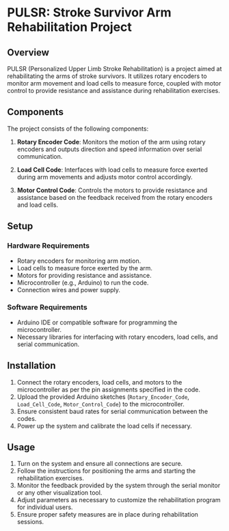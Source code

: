 # PULSR: Stroke Survivor Arm Rehabilitation Project

## Overview

PULSR (Personalized Upper Limb Stroke Rehabilitation) is a project aimed at rehabilitating the arms of stroke survivors. It utilizes rotary encoders to monitor arm movement and load cells to measure force, coupled with motor control to provide resistance and assistance during rehabilitation exercises.

## Components

The project consists of the following components:

1. **Rotary Encoder Code**: Monitors the motion of the arm using rotary encoders and outputs direction and speed information over serial communication.

2. **Load Cell Code**: Interfaces with load cells to measure force exerted during arm movements and adjusts motor control accordingly.

3. **Motor Control Code**: Controls the motors to provide resistance and assistance based on the feedback received from the rotary encoders and load cells.

## Setup

### Hardware Requirements

- Rotary encoders for monitoring arm motion.
- Load cells to measure force exerted by the arm.
- Motors for providing resistance and assistance.
- Microcontroller (e.g., Arduino) to run the code.
- Connection wires and power supply.

### Software Requirements

- Arduino IDE or compatible software for programming the microcontroller.
- Necessary libraries for interfacing with rotary encoders, load cells, and serial communication.

## Installation

1. Connect the rotary encoders, load cells, and motors to the microcontroller as per the pin assignments specified in the code.
2. Upload the provided Arduino sketches (`Rotary_Encoder_Code`, `Load_Cell_Code`, `Motor_Control_Code`) to the microcontroller.
3. Ensure consistent baud rates for serial communication between the codes.
4. Power up the system and calibrate the load cells if necessary.

## Usage

1. Turn on the system and ensure all connections are secure.
2. Follow the instructions for positioning the arms and starting the rehabilitation exercises.
3. Monitor the feedback provided by the system through the serial monitor or any other visualization tool.
4. Adjust parameters as necessary to customize the rehabilitation program for individual users.
5. Ensure proper safety measures are in place during rehabilitation sessions.
